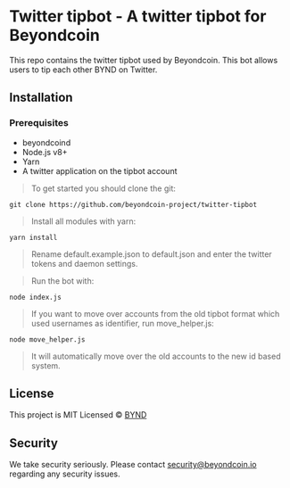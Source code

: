 # Twitter tipbot - A twitter tipbot for Beyondcoin

This repo contains the twitter tipbot used by Beyondcoin. This bot allows users to tip each other BYND on Twitter.

## Installation
### Prerequisites
* beyondcoind
* Node.js v8+
* Yarn
* A twitter application on the tipbot account

>To get started you should clone the git:
```
git clone https://github.com/beyondcoin-project/twitter-tipbot
```
>Install all modules with yarn:
```
yarn install
```
>Rename default.example.json to default.json and enter the twitter tokens and daemon settings.

>Run the bot with:
```
node index.js
```
>If you want to move over accounts from the old tipbot format which used usernames as identifier, run move_helper.js:
```
node move_helper.js
```
>It will automatically move over the old accounts to the new id based system.


## License
This project is MIT Licensed &copy; [BYND](https://github.com/beyondcoin-project)

## Security

We take security seriously. Please contact security@beyondcoin.io regarding any security issues.

